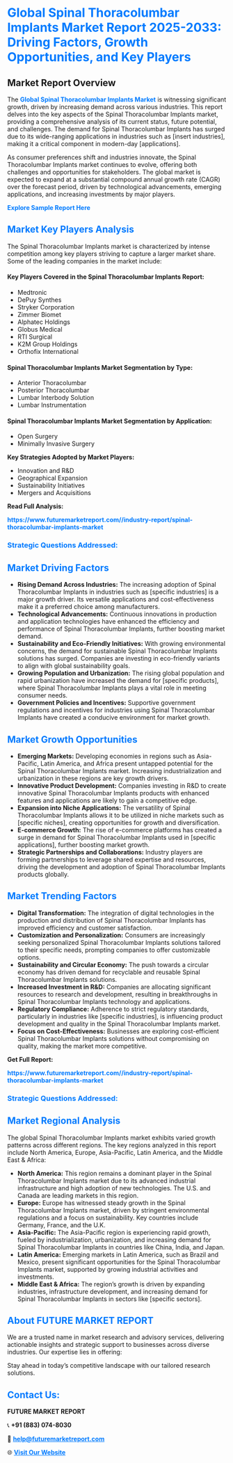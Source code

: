 <h1 style="color: #007BFF;">Global Spinal Thoracolumbar Implants Market Report 2025-2033: Driving Factors, Growth Opportunities, and Key Players</h1>

<section id="overview">
<h2>Market Report Overview</h2>
<p>The <a href="https://www.futuremarketreport.com//industry-report/spinal-thoracolumbar-implants-market" style="color: #007BFF; text-decoration: none;"><strong>Global Spinal Thoracolumbar Implants Market</strong></a> is witnessing significant growth, driven by increasing demand across various industries. This report delves into the key aspects of the Spinal Thoracolumbar Implants market, providing a comprehensive analysis of its current status, future potential, and challenges. The demand for Spinal Thoracolumbar Implants has surged due to its wide-ranging applications in industries such as [insert industries], making it a critical component in modern-day [applications].</p>
<p>As consumer preferences shift and industries innovate, the Spinal Thoracolumbar Implants market continues to evolve, offering both challenges and opportunities for stakeholders. The global market is expected to expand at a substantial compound annual growth rate (CAGR) over the forecast period, driven by technological advancements, emerging applications, and increasing investments by major players.</p>
</section>

<section id="overview">
<p><a href="https://www.futuremarketreport.com//request-sample/reportId=59518" style="color: #007BFF; text-decoration: none;"><strong>Explore Sample Report Here</strong></a></p>
</section>

<section id="key-players">
<h2 style="color: #007BFF;">Market Key Players Analysis</h2>
<p>The Spinal Thoracolumbar Implants market is characterized by intense competition among key players striving to capture a larger market share. Some of the leading companies in the market include:</p>
<h4>Key Players Covered in the Spinal Thoracolumbar Implants Report:</h4>
<ul><li>Medtronic</li><li>DePuy Synthes</li><li>Stryker Corporation</li><li>Zimmer Biomet</li><li>Alphatec Holdings</li><li>Globus Medical</li><li>RTI Surgical</li><li>K2M Group Holdings</li><li>Orthofix International</li></ul>
<h4>Spinal Thoracolumbar Implants Market Segmentation by Type:</h4>
<ul><li>Anterior Thoracolumbar</li><li>Posterior Thoracolumbar</li><li>Lumbar Interbody Solution</li><li>Lumbar Instrumentation</li></ul>

<h4>Spinal Thoracolumbar Implants Market Segmentation by Application:</h4>
<ul><li>Open Surgery</li><li>Minimally Invasive Surgery</li></ul>
<p><strong>Key Strategies Adopted by Market Players:</strong></p>
<ul>
<li>Innovation and R&D</li>
<li>Geographical Expansion</li>
<li>Sustainability Initiatives</li>
<li>Mergers and Acquisitions</li>
</ul>
</section>

<section>
<p><strong>Read Full Analysis: </strong></p><a href="https://www.futuremarketreport.com//industry-report/spinal-thoracolumbar-implants-market" style="color: #007BFF; text-decoration: none;"><strong>https://www.futuremarketreport.com//industry-report/spinal-thoracolumbar-implants-market</strong></a>
<h3 style="color: #007BFF;">Strategic Questions Addressed:</h3>
</section>

<section id="driving-factors">
<h2 style="color: #007BFF;">Market Driving Factors</h2>
<ul>
<li><strong>Rising Demand Across Industries:</strong> The increasing adoption of Spinal Thoracolumbar Implants in industries such as [specific industries] is a major growth driver. Its versatile applications and cost-effectiveness make it a preferred choice among manufacturers.</li>
<li><strong>Technological Advancements:</strong> Continuous innovations in production and application technologies have enhanced the efficiency and performance of Spinal Thoracolumbar Implants, further boosting market demand.</li>
<li><strong>Sustainability and Eco-Friendly Initiatives:</strong> With growing environmental concerns, the demand for sustainable Spinal Thoracolumbar Implants solutions has surged. Companies are investing in eco-friendly variants to align with global sustainability goals.</li>
<li><strong>Growing Population and Urbanization:</strong> The rising global population and rapid urbanization have increased the demand for [specific products], where Spinal Thoracolumbar Implants plays a vital role in meeting consumer needs.</li>
<li><strong>Government Policies and Incentives:</strong> Supportive government regulations and incentives for industries using Spinal Thoracolumbar Implants have created a conducive environment for market growth.</li>
</ul>
</section>

<section id="growth-opportunities">
<h2 style="color: #007BFF;">Market Growth Opportunities</h2>
<ul>
<li><strong>Emerging Markets:</strong> Developing economies in regions such as Asia-Pacific, Latin America, and Africa present untapped potential for the Spinal Thoracolumbar Implants market. Increasing industrialization and urbanization in these regions are key growth drivers.</li>
<li><strong>Innovative Product Development:</strong> Companies investing in R&D to create innovative Spinal Thoracolumbar Implants products with enhanced features and applications are likely to gain a competitive edge.</li>
<li><strong>Expansion into Niche Applications:</strong> The versatility of Spinal Thoracolumbar Implants allows it to be utilized in niche markets such as [specific niches], creating opportunities for growth and diversification.</li>
<li><strong>E-commerce Growth:</strong> The rise of e-commerce platforms has created a surge in demand for Spinal Thoracolumbar Implants used in [specific applications], further boosting market growth.</li>
<li><strong>Strategic Partnerships and Collaborations:</strong> Industry players are forming partnerships to leverage shared expertise and resources, driving the development and adoption of Spinal Thoracolumbar Implants products globally.</li>
</ul>
</section>

<section id="trending-factors">
<h2 style="color: #007BFF;">Market Trending Factors</h2>
<ul>
<li><strong>Digital Transformation:</strong> The integration of digital technologies in the production and distribution of Spinal Thoracolumbar Implants has improved efficiency and customer satisfaction.</li>
<li><strong>Customization and Personalization:</strong> Consumers are increasingly seeking personalized Spinal Thoracolumbar Implants solutions tailored to their specific needs, prompting companies to offer customizable options.</li>
<li><strong>Sustainability and Circular Economy:</strong> The push towards a circular economy has driven demand for recyclable and reusable Spinal Thoracolumbar Implants solutions.</li>
<li><strong>Increased Investment in R&D:</strong> Companies are allocating significant resources to research and development, resulting in breakthroughs in Spinal Thoracolumbar Implants technology and applications.</li>
<li><strong>Regulatory Compliance:</strong> Adherence to strict regulatory standards, particularly in industries like [specific industries], is influencing product development and quality in the Spinal Thoracolumbar Implants market.</li>
<li><strong>Focus on Cost-Effectiveness:</strong> Businesses are exploring cost-efficient Spinal Thoracolumbar Implants solutions without compromising on quality, making the market more competitive.</li>
</ul>
</section>

<section>
<p><strong>Get Full Report: </strong></p><a href="https://www.futuremarketreport.com//industry-report/spinal-thoracolumbar-implants-market" style="color: #007BFF; text-decoration: none;"><strong>https://www.futuremarketreport.com//industry-report/spinal-thoracolumbar-implants-market</strong></a>
<h3 style="color: #007BFF;">Strategic Questions Addressed:</h3>
</section>


<section id="regional-analysis">
<h2 style="color: #007BFF;">Market Regional Analysis</h2>
<p>The global Spinal Thoracolumbar Implants market exhibits varied growth patterns across different regions. The key regions analyzed in this report include North America, Europe, Asia-Pacific, Latin America, and the Middle East & Africa:</p>
<ul>
<li><strong>North America:</strong> This region remains a dominant player in the Spinal Thoracolumbar Implants market due to its advanced industrial infrastructure and high adoption of new technologies. The U.S. and Canada are leading markets in this region.</li>
<li><strong>Europe:</strong> Europe has witnessed steady growth in the Spinal Thoracolumbar Implants market, driven by stringent environmental regulations and a focus on sustainability. Key countries include Germany, France, and the U.K.</li>
<li><strong>Asia-Pacific:</strong> The Asia-Pacific region is experiencing rapid growth, fueled by industrialization, urbanization, and increasing demand for Spinal Thoracolumbar Implants in countries like China, India, and Japan.</li>
<li><strong>Latin America:</strong> Emerging markets in Latin America, such as Brazil and Mexico, present significant opportunities for the Spinal Thoracolumbar Implants market, supported by growing industrial activities and investments.</li>
<li><strong>Middle East & Africa:</strong> The region’s growth is driven by expanding industries, infrastructure development, and increasing demand for Spinal Thoracolumbar Implants in sectors like [specific sectors].</li>
</ul>
</section>

<footer>
<h2 style="color: #007BFF;">About FUTURE MARKET REPORT</h2>
<p>We are a trusted name in market research and advisory services, delivering actionable insights and strategic support to businesses across diverse industries. Our expertise lies in offering:</p>

<p>Stay ahead in today’s competitive landscape with our tailored research solutions.</p>

<h2 style="color: #007BFF;">Contact Us:</h2>
<p><strong>FUTURE MARKET REPORT</strong></p>
<p>📞 <strong>+91 (883) 074-8030</strong></p>
<p>📧 <strong><a href="mailto:help@futuremarketreport.com" style="color: #007BFF;">help@futuremarketreport.com</a></strong></p>
<p>🌐 <strong><a href="https://www.futuremarketreport.com/" style="color: #007BFF;">Visit Our Website</a></strong></p>
</footer>